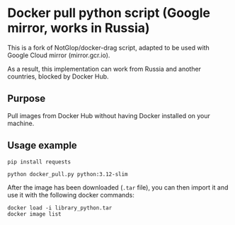 # Docker pull python script (Google mirror, works in Russia)

This is a fork of NotGlop/docker-drag script, adapted to be used with Google Cloud mirror (mirror.gcr.io).   

As a result, this implementation can work from Russia and another countries, blocked by Docker Hub. 

## Purpose

Pull images from Docker Hub without having Docker installed on your machine.  

## Usage example

```
pip install requests

python docker_pull.py python:3.12-slim
```

After the image has been downloaded (`.tar` file), you can then import it and use it with the following docker commands:

```
docker load -i library_python.tar
docker image list
```
